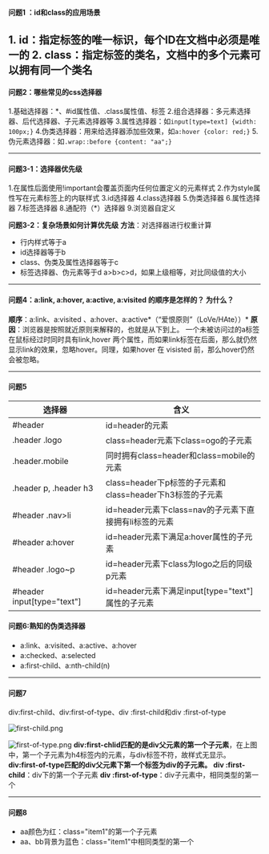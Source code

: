 #### 问题1 ：id和class的应用场景
1. id：指定标签的唯一标识，每个ID在文档中必须是唯一的
2. class：指定标签的类名，文档中的多个元素可以拥有同一个类名
---
#### 问题2：哪些常见的css选择器
1.基础选择器：*、#id属性值、.class属性值、标签
2.组合选择器：多元素选择器、后代选择器、子元素选择器等
3.属性选择器：如`input[type=text] {width: 100px;}`
4.伪类选择器：用来给选择器添加些效果，如`a:hover {color: red;}`
5.伪元素选择器：如`.wrap::before {content: "aa";}`

---
#### 问题3-1：选择器优先级
1.在属性后面使用!important会覆盖页面内任何位置定义的元素样式
2.作为style属性写在元素标签上的内联样式
3.id选择器
4.class选择器
5.伪类选择器
6.属性选择器
7.标签选择器
8.通配符（*）选择器
9.浏览器自定义

**问题3-2：复杂场景如何计算优先级**
**方法**：对选择器进行权重计算
- 行内样式等于a
- id选择器等于b
- class、伪类及属性选择器等于c
- 标签选择器、伪元素等于d
a>b>c>d，如果上级相等，对比同级值的大小
---
#### 问题4：a:link, a:hover, a:active, a:visited 的顺序是怎样的？ 为什么？
**顺序**：a:link、a:visited 、a:hover、a:active*（“爱恨原则”（LoVe/HAte））*
**原因**：浏览器是按照就近原则来解释的，也就是从下到上。
一个未被访问过的a标签在鼠标经过时同时具有link,hover 两个属性，而如果link标签在后面，那么就仍然显示link的效果，忽略hover。同理，如果hover 在 visisted 前，那么hover仍然会被忽略。

****
#### 问题5

选择器 | 含义
--- | ---
#header | id=header的元素
.header .logo | class=header元素下class=ogo的子元素
.header.mobile | 同时拥有class=header和class=mobile的元素
.header p, .header h3| class=header下p标签的子元素和class=header下h3标签的子元素
#header .nav>li | id=header元素下class=nav的子元素下直接拥有li标签的元素
#header a:hover | id=header元素下满足a:hover属性的子元素
#header .logo~p| id=header元素下class为logo之后的同级p元素
#header input[type="text"] | id=header元素下满足input[type="text"]属性的子元素

#### 问题6:熟知的伪类选择器
- a:link、a:visited、a:active、a:hover	
- a:checked、a:selected
- a:first-child、a:nth-child(n)	
---
#### 问题7
div:first-child、div:first-of-type、div :first-child和div :first-of-type

![first-child.png](http://upload-images.jianshu.io/upload_images/6470442-797d9a4998c25813.png?imageMogr2/auto-orient/strip%7CimageView2/2/w/1240)

![first-of-type.png](http://upload-images.jianshu.io/upload_images/6470442-72c020023db0d644.png?imageMogr2/auto-orient/strip%7CimageView2/2/w/1240)
**div:first-chlid匹配的是div父元素的第一个子元素**，在上图中，第一个子元素为h4标签内的元素，与div标签不符，故样式无显示。
**div:first-of-type匹配的div父元素下第一个标签为div的子元素。**
**div :first-child**：div下的第一个子元素
**div :first-of-type**：div子元素中，相同类型的第一个

---
#### 问题8
- aa颜色为红：class="item1"的第一个子元素
- aa、bb背景为蓝色：class="item1"中相同类型的第一个
